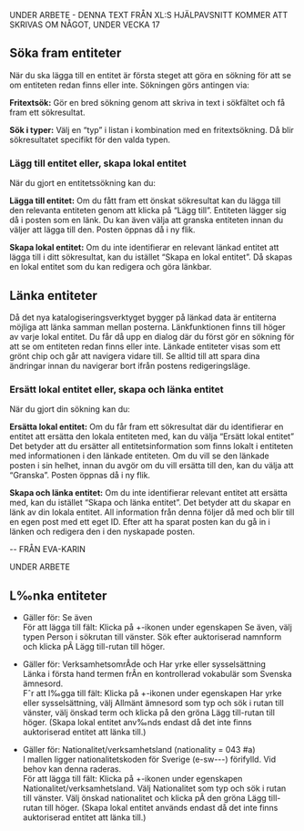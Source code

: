 UNDER ARBETE - DENNA TEXT FRÅN XL:S HJÄLPAVSNITT KOMMER ATT SKRIVAS OM NÅGOT, UNDER VECKA 17


## Söka fram entiteter
När du ska lägga till en entitet är första steget att göra en sökning för att se om entiteten redan finns eller inte. Sökningen görs antingen via:

**Fritextsök:** Gör en bred sökning genom att skriva in text i sökfältet och få fram ett sökresultat.

**Sök i typer:** Välj en “typ” i listan i kombination med en fritextsökning. Då blir sökresultatet specifikt för den valda typen.

### Lägg till entitet eller, skapa lokal entitet
När du gjort en entitetssökning kan du: 

**Lägga till entitet:**
Om du fått fram ett önskat sökresultat kan du lägga till den relevanta entiteten genom att klicka på “Lägg till”. Entiteten lägger sig då i posten som en länk. Du kan även välja att granska entiteten innan du väljer att lägga till den. Posten öppnas då i ny flik.  

**Skapa lokal entitet:**
Om du inte identifierar en relevant länkad entitet att lägga till i ditt sökresultat, kan du istället “Skapa en lokal entitet”. Då skapas en lokal entitet som du kan redigera och göra länkbar. 

## Länka entiteter
Då det nya katalogiseringsverktyget bygger på länkad data är entiterna möjliga att länka samman mellan posterna. Länkfunktionen finns till höger av varje lokal entitet. Du får då upp en dialog där du först gör en sökning för att se om entiteten redan finns eller inte. Länkade entiteter visas som ett grönt chip och går att navigera vidare till. Se alltid till att spara dina ändringar innan du navigerar bort ifrån postens redigeringsläge.  

### Ersätt lokal entitet eller, skapa och länka entitet
När du gjort din sökning kan du: 

**Ersätta lokal entitet:**
Om du får fram ett sökresultat där du identifierar en entitet att ersätta den lokala entiteten med, kan du välja “Ersätt lokal entitet” Det betyder att du ersätter all entitetsinformation som finns lokalt i entiteten med informationen i den länkade entiteten. Om du vill se den länkade posten i sin helhet, innan du avgör om du vill ersätta till den, kan du välja att “Granska”. Posten öppnas då i ny flik. 

**Skapa och länka entitet:** 
Om du inte identifierar relevant entitet att ersätta med, kan du istället “Skapa och länka entitet”. Det betyder att du skapar en länk av din lokala entitet. All information från denna följer då med och blir till en egen post med ett eget ID. Efter att ha sparat posten kan du gå in i länken och redigera den i den nyskapade posten.

--
FRÅN EVA-KARIN

UNDER ARBETE

## L‰nka entiteter

* Gäller för: Se även  
  För att lägga till fält: Klicka på +-ikonen under egenskapen Se även, välj typen Person i sökrutan till vänster. 
Sök efter auktoriserad namnform och klicka pÂ Lägg till-rutan till höger. 


* Gäller för: VerksamhetsomrÂde och Har yrke eller sysselsättning  
  Länka i första hand termen frÂn en kontrollerad vokabulär som Svenska ämnesord.  
  Fˆr att l‰gga till fält: Klicka på +-ikonen under egenskapen Har yrke eller sysselsättning, välj Allmänt ämnesord som typ och sök i rutan till vänster, välj önskad term och klicka på den gröna Lägg till-rutan till höger. (Skapa lokal entitet anv‰nds endast då det inte finns auktoriserad entitet att länka till.)
  

* Gäller för: Nationalitet/verksamhetsland (nationality = 043 #a)   
  I mallen ligger nationalitetskoden för Sverige (e-sw---) förifylld. Vid behov kan denna raderas.  
  För att lägga till fält: Klicka på +-ikonen under egenskapen Nationalitet/verksamhetsland. Välj Nationalitet som typ och sök i rutan till vänster. Välj önskad nationalitet och klicka pÂ den gröna Lägg till-rutan till höger. (Skapa lokal entitet används endast då det inte finns auktoriserad entitet att länka till.)
